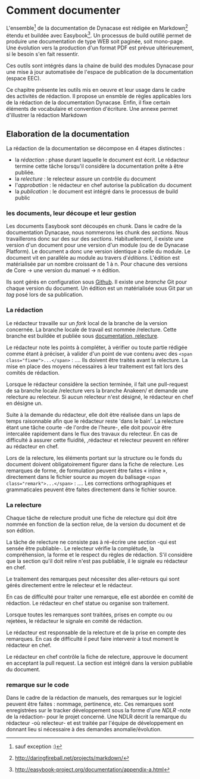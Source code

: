 # Comment documenter

L'ensemble[^1] de la documentation de Dynacase est rédigée en Markdown[^2] étendu et buildée avec Easybook[^3]. Un processus de build outillé permet de produire une documentation de type WEB soit paginée, soit mono-page. Une évolution vers la production d'un format PDF est prévue ultérieurement, si le besoin s'en fait ressentir.

Ces outils sont intégrés dans la chaine de build des modules Dynacase pour une mise à jour automatisée de l'espace de publication de la documentation (espace EEC).

Ce chapitre présente les outils mis en oeuvre et leur usage dans le cadre des activités de rédaction. Il propose un ensmble de règles applicables lors de la rédaction de la documentation Dynacase. Enfin, il fixe certain éléments de vocabulaire et convention d'écriture. Une annexe permet d'illustrer la rédaction Markdown

## Elaboration de la documentation

La rédaction de la documentation se décompose en 4 étapes distinctes :

 * la _rédaction_ : phase durant laquelle le document est écrit. Le rédacteur termine cette tâche lorsqu'il considère la documentation prête à être publiée.
 * la _relecture_ : le relecteur assure un contrôle du document
 * l'_approbation_ : le rédacteur en chef autorise la publication du document
 * la _publication_ : le document est intégré dans le processus de build public

### les documents, leur découpe et leur gestion

Les documents Easybook sont découpés en chunk. 
Dans le cadre de la documentation Dynacase, nous nommerons les chunk des _sections_. Nous travaillerons donc sur des sur des _sections_.
Habituellement, il existe une version d'un document pour une version d'un module (ou de de Dynacase Platform). Le document a donc une version identique à celle du module. Le document vit en parallèle au module au travers d'_éditions_. L'édition est matérialisée par un nombre croissant de 1 à n.
Pour chacune des versions de Core → une version du manuel → n édition.


Ils sont gérés en configuration sous [Github][github].
Il existe une _branche_ Git pour chaque version du document.
Un édition est un matérialisée sous Git par un _tag_ posé lors de sa publication.


### La rédaction

Le rédacteur travaille sur un _fork_ local de la branche de la version concernée. La branche locale de travail est nommée <version>/relecture. Cette branche est buildée et publiée sous [documentation, relecture][doc-review].

Le rédacteur note les points à compléter, à vérifier ou toute partie rédigée comme étant à préciser, à valider d'un point de vue contenu avec des `<span class="fixme">...</span>` : <span class="fixme">...</span>. Ils doivent être traités avant la relecture. La mise en place des moyens nécessaires à leur traitement est fait lors des comités de rédaction.

Lorsque le rédacteur considère la section terminée, il fait une pull-request de sa branche locale <version>/relecture vers la branche Anakeen/<version> et demande une relecture au relecteur. Si aucun relecteur n'est désigné, le rédacteur en chef en désigne un.

Suite à la demande du rédacteur, elle doit être réalisée dans un laps de temps raisonnable afin que le rédacteur reste 'dans le bain'. La relecture étant une tâche courte -de l'ordre de l'heure-, elle doit pouvoir être intercalée rapidement dans le flux des travaux du relecteur. En cas de difficulté à assurer cette fluidité, ,rédacteur et relecteur peuvent en référer au rédacteur en chef.

Lors de la relecture, les éléments portant sur la structure ou le fonds du document doivent obligatoirement figurer dans la fiche de relecture. Les remarques de forme, de formulation peuvent être faites « inline », directement dans le fichier source au moyen du balisage `<span class="remark">...</span>` : <span class="remark">...</span>. Les corrections orthographiques et grammaticales peuvent être faites directement dans le fichier source.

### La relecture

Chaque tâche de relecture produit une fiche de relecture qui doit être nommée en fonction de la section relue, de la version du document et de son édition. 

La tâche de relecture ne consiste pas à ré-écrire une section -qui est sensée être publiable-. Le relecteur vérifie la complétude, la compréhension, la forme et le respect du règles de rédaction. S'il considère que la section qu'il doit relire n'est pas publiable, il le signale eu rédacteur en chef.

Le traitement des remarques peut nécessiter des aller-retours qui sont gérés directement entre le relecteur et le rédacteur.

En cas de difficulté pour traiter une remarque, elle est abordée en comité de rédaction. Le rédacteur en chef statue ou organise son traitement.

Lorsque toutes les remarques sont traitées, prises en compte ou ou rejetées, le rédacteur le signale en comité de rédaction. 

Le  rédacteur est responsable de la relecture et de la prise en compte des remarques. En cas de difficulté il peut faire intervenir à tout moment le rédacteur en chef.

Le rédacteur en chef contrôle la fiche de relecture, approuve le document en acceptant la pull request. La section est intégré dans la version publiable du document.
 
### remarque sur le code

Dans le cadre de la rédaction de manuels, des remarques sur le logiciel peuvent être faites : nommage, pertinence, etc. Ces remarques sont enregistrées sur le tracker développement sous la forme d'une *NDLR* -note de la rédaction- pour le projet concerné. Une NDLR décrit la remarque du rédacteur -où relecteur- et est traitée par l'équipe de développement en donnant lieu si nécessaire à des demandes anomalie/évolution.



[^1]: sauf exception :)

[^2]: http://daringfireball.net/projects/markdown/

[^3]: http://easybook-project.org/documentation/appendix-a.html

[doc-review]: https://eec.anakeen.com/documentation/relecture/

[github]: https://github.com/Anakeen/dynacase-doc-core-reference/

